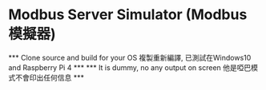 # Modbus Server Simulator (Modbus模擬器)
*** Clone source and build for your OS 複製重新編譯, 已測試在Windows10 and Raspberry Pi 4 ***
*** It is dummy, no any output on screen 他是啞巴模式不會印出任何信息 ***